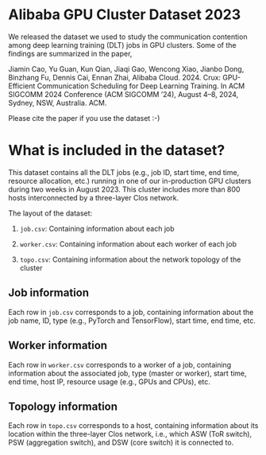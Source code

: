 # Alibaba GPU Cluster Dataset 2023

We released the dataset we used to study the communication contention among deep learning training (DLT) jobs in GPU clusters.
Some of the findings are summarized in the paper,

Jiamin Cao, Yu Guan, Kun Qian, Jiaqi Gao, Wencong Xiao, Jianbo Dong, Binzhang Fu, Dennis Cai, Ennan Zhai, Alibaba Cloud. 2024. Crux: GPU-Efficient Communication Scheduling for Deep Learning Training. In ACM SIGCOMM 2024 Conference (ACM SIGCOMM ’24), August 4–8, 2024, Sydney, NSW, Australia. ACM.

Please cite the paper if you use the dataset :-)

# What is included in the dataset?


This dataset contains all the DLT jobs (e.g., job ID, start time, end time, resource allocation, etc.) running in one of our in-production GPU clusters during two weeks in August 2023.
This cluster includes more than 800 hosts interconnected by a three-layer Clos network.

The layout of the dataset:

1. `job.csv`: Containing information about each job

2. `worker.csv`: Containing information about each worker of each job

3. `topo.csv`: Containing information about the network topology of the cluster

## Job information

Each row in `job.csv` corresponds to a job, containing information about the job name, ID, type (e.g., PyTorch and TensorFlow), start time, end time, etc.

## Worker information

Each row in `worker.csv` corresponds to a worker of a job, containing information about the associated job, type (master or worker), start time, end time, host IP, resource usage (e.g., GPUs and CPUs), etc.

## Topology information

Each row in `topo.csv` corresponds to a host, containing information about its location within the three-layer Clos network, i.e., which ASW (ToR switch), PSW (aggregation switch), and DSW (core switch) it is connected to.
